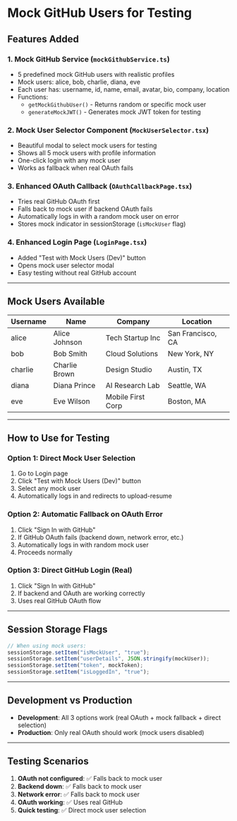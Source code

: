 # Mock GitHub Users for Testing

## Features Added

### 1. **Mock GitHub Service** (`mockGithubService.ts`)

- 5 predefined mock GitHub users with realistic profiles
- Mock users: alice, bob, charlie, diana, eve
- Each user has: username, id, name, email, avatar, bio, company, location
- Functions:
  - `getMockGithubUser()` - Returns random or specific mock user
  - `generateMockJWT()` - Generates mock JWT token for testing

### 2. **Mock User Selector Component** (`MockUserSelector.tsx`)

- Beautiful modal to select mock users for testing
- Shows all 5 mock users with profile information
- One-click login with any mock user
- Works as fallback when real OAuth fails

### 3. **Enhanced OAuth Callback** (`OAuthCallbackPage.tsx`)

- Tries real GitHub OAuth first
- Falls back to mock user if backend OAuth fails
- Automatically logs in with a random mock user on error
- Stores mock indicator in sessionStorage (`isMockUser` flag)

### 4. **Enhanced Login Page** (`LoginPage.tsx`)

- Added "Test with Mock Users (Dev)" button
- Opens mock user selector modal
- Easy testing without real GitHub account

---

## Mock Users Available

| Username | Name          | Company           | Location          |
| -------- | ------------- | ----------------- | ----------------- |
| alice    | Alice Johnson | Tech Startup Inc  | San Francisco, CA |
| bob      | Bob Smith     | Cloud Solutions   | New York, NY      |
| charlie  | Charlie Brown | Design Studio     | Austin, TX        |
| diana    | Diana Prince  | AI Research Lab   | Seattle, WA       |
| eve      | Eve Wilson    | Mobile First Corp | Boston, MA        |

---

## How to Use for Testing

### **Option 1: Direct Mock User Selection**

1. Go to Login page
2. Click "Test with Mock Users (Dev)" button
3. Select any mock user
4. Automatically logs in and redirects to upload-resume

### **Option 2: Automatic Fallback on OAuth Error**

1. Click "Sign In with GitHub"
2. If GitHub OAuth fails (backend down, network error, etc.)
3. Automatically logs in with random mock user
4. Proceeds normally

### **Option 3: Direct GitHub Login (Real)**

1. Click "Sign In with GitHub"
2. If backend and OAuth are working correctly
3. Uses real GitHub OAuth flow

---

## Session Storage Flags

```javascript
// When using mock users:
sessionStorage.setItem("isMockUser", "true");
sessionStorage.setItem("userDetails", JSON.stringify(mockUser));
sessionStorage.setItem("token", mockToken);
sessionStorage.setItem("isLoggedIn", "true");
```

---

## Development vs Production

- **Development**: All 3 options work (real OAuth + mock fallback + direct selection)
- **Production**: Only real OAuth should work (mock users disabled)

---

## Testing Scenarios

1. **OAuth not configured**: ✅ Falls back to mock user
2. **Backend down**: ✅ Falls back to mock user
3. **Network error**: ✅ Falls back to mock user
4. **OAuth working**: ✅ Uses real GitHub
5. **Quick testing**: ✅ Direct mock user selection
